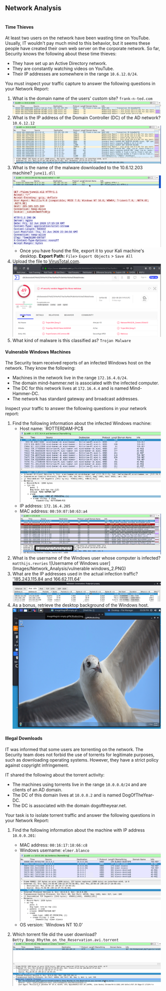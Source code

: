 ## Network Analysis
#

#### Time Thieves

At least two users on the network have been wasting time on YouTube. Usually, IT wouldn't pay much mind to this behavior, but it seems these people have created their own web server on the corporate network. So far, Security knows the following about these time thieves:

- They have set up an Active Directory network.
- They are constantly watching videos on YouTube.
- Their IP addresses are somewhere in the range `10.6.12.0/24`.

You must inspect your traffic capture to answer the following questions in your Network Report:
1. What is the domain name of the users' custom site? `frank-n-ted.com`
    ![Custom Site](Images/Network_Analysis/domain_name_franknted.PNG)
2. What is the IP address of the Domain Controller (DC) of the AD network? `10.6.12.12`
    ![IP Address of Domain Controller](Images/Network_Analysis/ip_domaincontroller.PNG)
3. What is the name of the malware downloaded to the 10.6.12.203 machine? `june11.dll`
    ![Malware Downloaded Filter](Images/Network_Analysis/malwaredownloaded_filter2.PNG)
    ![Malware Downloaded](Images/Network_Analysis/malwaredownloaded_10.6.12.203.PNG)
   - Once you have found the file, export it to your Kali machine's desktop.
    **Export Path:** `File`> `Export Objects` > `Save All`
4. Upload the file to [VirusTotal.com](https://www.virustotal.com/gui/).
    ![Virus Total Upload](Images/Network_Analysis/virustotal_trojan.PNG)
5. What kind of malware is this classified as? `Trojan Malware`

#### Vulnerable Windows Machines

The Security team received reports of an infected Windows host on the network. They know the following:
- Machines in the network live in the range `172.16.4.0/24`.
- The domain mind-hammer.net is associated with the infected computer.
- The DC for this network lives at `172.16.4.4` and is named Mind-Hammer-DC.
- The network has standard gateway and broadcast addresses.

Inspect your traffic to answer the following questions in your network report:

1. Find the following information about the infected Windows machine:
    - Host name: `ROTTERDAM-PC$
    ![Host Name: ROTTERDAM](Images/Network_Analysis/rotterdam.PNG)
    - IP address: `172.16.4.205`
    - MAC address: `00:59:07:b0:63:a4`
    ![ROTTERDAM MAC and IP](Images/Network_Analysis/infectedmachine_mac&ip_2.PNG)
2. What is the username of the Windows user whose computer is infected? `matthijs.revries`
    ![Username of Windows user](Images/Network_Analysis/vulnerable windows_2.PNG)
3. What are the IP addresses used in the actual infection traffic? '185.243.115.84 and 166.62.111.64'
    ![Infected Traffic](Images/Network_Analysis/vwm_3.PNG)
4. As a bonus, retrieve the desktop background of the Windows host.
    ![Desktop Background](Images/Network_Analysis/bonus.PNG)
#### Illegal Downloads

IT was informed that some users are torrenting on the network. The Security team does not forbid the use of torrents for legitimate purposes, such as downloading operating systems. However, they have a strict policy against copyright infringement.

IT shared the following about the torrent activity:

- The machines using torrents live in the range `10.0.0.0/24` and are clients of an AD domain.
- The DC of this domain lives at `10.0.0.2` and is named DogOfTheYear-DC.
- The DC is associated with the domain dogoftheyear.net.

Your task is to isolate torrent traffic and answer the following questions in your Network Report:

1. Find the following information about the machine with IP address `10.0.0.201`:
    - MAC address: `00:16:17:18:66:c8`
    - Windows username: `elmer.blanco`
    ![Windows Username of 10.0.0.201](Images/Network_Analysis/elmer.blanco.PNG)
    - OS version: `Windows NT 10.0'

2. Which torrent file did the user download? `Betty_Boop_Rhythm_on_the_Reservation.avi.torrent`
    ![Torrent File](Images/Network_Analysis/torrent_bettyboop.PNG)